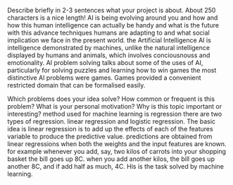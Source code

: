 Describe briefly in 2-3 sentences what your project is about. About 250 characters is a nice length! 
AI is being evolving around you and how and how this human intelligence can actually be handy and what is the future with this advance techniques humans are adapting
to and what social implication we face in the present world. the Artificial Intelligence AI is intelligence demonstrated by machines, unlike the natural intelligence
displayed by humans and animals, which involves conciousnouss and emotionality. AI problem solving talks about some of the uses of AI, particularly for solving puzzles
and learning how to win games the most distinctive AI problems were games. Games provided a convenient restricted domain that can be formalised easily.

Which problems does your idea solve? How common or frequent is this problem? What is your personal motivation? Why is this topic important or interesting?
method used for machine learning is regression there are two types of regression. linear regression and logistic regression. The basic idea is linear regression is to add up the effects of each of the features variable to produce the predictive value. predictions are obtained from linear regressions when both the weights and the input features are known. for example whenever you add, say, two kilos of carrots into your shopping basket the bill goes up 8C. when you add another kilos, the bill goes up another 8C, and if add half as much, 4C. His is the task solved by machine learning.
